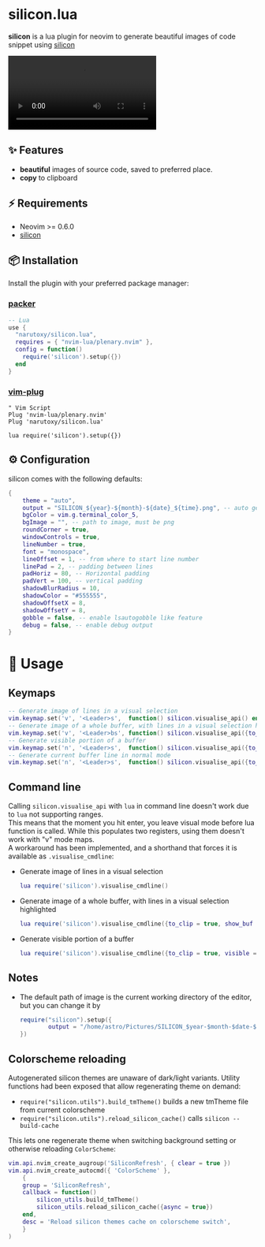 # silicon.lua

**silicon** is a lua plugin for neovim to generate beautiful images of code snippet using [silicon](https://github.com/aloxaf/silicon)

<video src = "https://user-images.githubusercontent.com/79555780/198016165-7a47ac6c-e329-4025-8d66-f9b34bd52658.mp4"></video>

## ✨ Features

- **beautiful** images of source code, saved to preferred place.
- **copy** to clipboard

## ⚡️ Requirements

- Neovim >= 0.6.0
- [silicon](https://github.com/aloxaf/silicon)

## 📦 Installation

Install the plugin with your preferred package manager:

### [packer](https://github.com/wbthomason/packer.nvim)

```lua
-- Lua
use {
  "narutoxy/silicon.lua",
  requires = { "nvim-lua/plenary.nvim" },
  config = function()
    require('silicon').setup({})
  end
}
```

### [vim-plug](https://github.com/junegunn/vim-plug)

```vim
" Vim Script
Plug 'nvim-lua/plenary.nvim'
Plug 'narutoxy/silicon.lua'

lua require('silicon').setup({})
```

## ⚙️ Configuration

silicon comes with the following defaults:

```lua
{
	theme = "auto",
	output = "SILICON_${year}-${month}-${date}_${time}.png", -- auto generate file name based on time (absolute or relative to cwd)
	bgColor = vim.g.terminal_color_5,
	bgImage = "", -- path to image, must be png
	roundCorner = true,
	windowControls = true,
	lineNumber = true,
	font = "monospace",
	lineOffset = 1, -- from where to start line number
	linePad = 2, -- padding between lines
	padHoriz = 80, -- Horizontal padding
	padVert = 100, -- vertical padding
	shadowBlurRadius = 10,
	shadowColor = "#555555",
	shadowOffsetX = 8,
	shadowOffsetY = 8,
	gobble = false, -- enable lsautogobble like feature
	debug = false, -- enable debug output
}
```

# 🚀 Usage

## Keymaps

```lua
-- Generate image of lines in a visual selection
vim.keymap.set('v', '<Leader>s',  function() silicon.visualise_api() end )
-- Generate image of a whole buffer, with lines in a visual selection highlighted
vim.keymap.set('v', '<Leader>bs', function() silicon.visualise_api({to_clip = true, show_buf = true, highlight = true}) end )
-- Generate visible portion of a buffer
vim.keymap.set('n', '<Leader>s',  function() silicon.visualise_api({to_clip = true, visible = true}) end )
-- Generate current buffer line in normal mode
vim.keymap.set('n', '<Leader>s',  function() silicon.visualise_api({to_clip = true}) end )
```

## Command line

Calling `silicon.visualise_api` with `lua` in command line doesn't work due to `lua` not supporting ranges.  
This means that the moment you hit enter, you leave visual mode before lua function is called. While this populates two registers, using them doesn't work with "v" mode maps.  
A workaround has been implemented, and a shorthand that forces it is available as `.visualise_cmdline`:

- Generate image of lines in a visual selection

  ```lua
  lua require('silicon').visualise_cmdline()
  ```

- Generate image of a whole buffer, with lines in a visual selection highlighted

  ```lua
  lua require('silicon').visualise_cmdline({to_clip = true, show_buf = true})
  ```

- Generate visible portion of a buffer

  ```lua
  lua require('silicon').visualise_cmdline({to_clip = true, visible = true})
  ```

## Notes

- The default path of image is the current working directory of the editor, but you can change it by

  ```lua
  require("silicon").setup({
          output = "/home/astro/Pictures/SILICON_$year-$month-$date-$time.png"),
  })
  ```

## Colorscheme reloading

Autogenerated silicon themes are unaware of dark/light variants.
Utility functions had been exposed that allow regenerating theme on demand:

- `require("silicon.utils").build_tmTheme()` builds a new tmTheme file from current colorscheme
- `require("silicon.utils").reload_silicon_cache()` calls `silicon --build-cache`

This lets one regenerate theme when switching background setting or otherwise reloading `ColorScheme`:

```lua
vim.api.nvim_create_augroup('SiliconRefresh', { clear = true })
vim.api.nvim_create_autocmd({ 'ColorScheme' },
	{
	group = 'SiliconRefresh',
	callback = function()
		silicon_utils.build_tmTheme()
		silicon_utils.reload_silicon_cache({async = true})
	end,
	desc = 'Reload silicon themes cache on colorscheme switch',
	}
)
```
